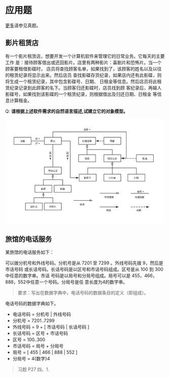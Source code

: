 # 应用题

[更多](../../past-exam-papers/cuc/)请参见真题。

## 影片租赁店

有一个影片租赁店，想要开发一个计算机软件来管理它的日常业务。它每天的主要工作
是：接待顾客借出或还回影片。店里有两种影片：喜剧片和恐怖片。当一个顾客要租借影碟时，
店员将查找顾客名单，如果找到了，该顾客的姓名以及以往的租赁纪录将显示出来。然后店员
查找影碟存货纪录，如果店内还有此影碟，则将生成一个租赁纪录，其中包含影碟号、日期、
日租金等信息。然后店员将此租赁纪录记录到此顾客的名下。当顾客归还影碟时，店员找到顾
客纪录后，再输人影碟号，如果找到该影碟的一个租赁纪录，则根据借出及归还日期、日租金
等信息计算租金。

Q: **请根据上述软件需求的自然语言描述,试建立它的对象模型。**

![影片租赁店](/images/past-exam-papers/cuc/影片租赁店.png)

## 旅馆的电话服务

某旅馆的电话服务如下：

可以拨分机号和外线号码。分机号是从 7201 至 7299 。外线号码先拨 9，然后是市话号码
或长话号码。长话号码是以区号和市话号码组成。区号是从 100 到 300 中任意的数字串。市话
号码是以局号和分局号组成。局号可以是 455，466，888，552中任意一个号码。分局号是任
意长度为4的数字串。

> 要求：写出在数据字典中，电话号码的数据条目的定义（即组成）。

电话号码的数据字典如下。

- 电话号码 = 分机号 | 外线号码
- 分机号 = 7201..7299
- 外线号码 = 9 + [ 市话号码 | 长话号码 ]
- 长话号码 = 区号 + 市话号码
- 区号 = 100..300
- 市话号码 = 局号 + 分局号
- 局号 = [ 455 | 466 | 888 | 552 ]
- 分局号 = 4{数字}4

> 习题 P27 四、1.